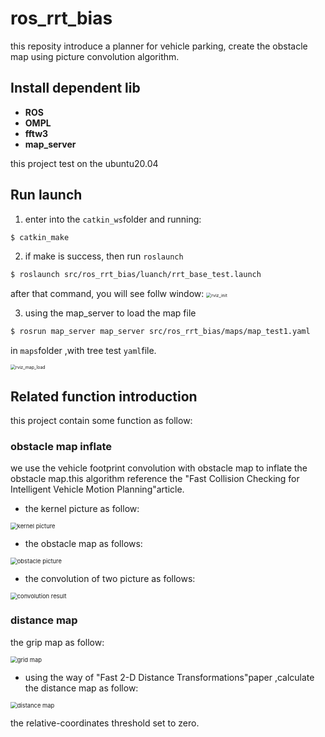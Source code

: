 # ros_rrt_bias
this reposity introduce a planner for vehicle parking, create the obstacle map using picture convolution algorithm.

## Install dependent lib

- **ROS**
- **OMPL**
- **fftw3**
- **map_server**

this project test on the ubuntu20.04

## Run launch

1. enter into the `catkin_ws`folder and running:
```bash
$ catkin_make
```
2. if make is success, then run `roslaunch`
```bash
$ roslaunch src/ros_rrt_bias/luanch/rrt_base_test.launch
```
after that command, you will see follw window:
<img src="https://i.loli.net/2020/11/03/7Ag6BOTIxUzJVki.png" alt="rviz_init" style="zoom: 50%;" />

3. using the map_server to load the map file

```bash
$ rosrun map_server map_server src/ros_rrt_bias/maps/map_test1.yaml
```
in `maps`folder ,with tree test `yaml`file.

<img src="https://i.loli.net/2020/11/03/GFa4ye2A6ukmxql.png" alt="rviz_map_load" style="zoom:50%;" />

## Related function introduction
this project contain some function as follow:
### obstacle map inflate
we use the vehicle footprint convolution with obstacle map to inflate the obstacle map.this algorithm reference the "Fast Collision Checking for Intelligent Vehicle Motion Planning"article.

- the kernel picture as follow:

<img src="https://i.loli.net/2021/08/30/b1wYoaAmj9yIcq2.png" alt="kernel picture" style="zoom:67%;" />

- the obstacle map as follows:

<img src="https://i.loli.net/2021/08/30/sfemwuWlR4ZTXYO.png" alt="obstacle picture" style="zoom: 67%;" />

- the convolution of two picture as follows:

<img src="https://i.loli.net/2021/08/30/2tIevPBaHUmOpL1.png" alt="convolution result" style="zoom:67%;" />

### distance map

the grip map as follow:

<img src="https://i.loli.net/2021/08/30/MnNhpkfHexiRIsL.png" alt="grid map" style="zoom:67%;" />

- using the way of  "Fast 2-D Distance Transformations"paper ,calculate the distance map as follow:

<img src="https://i.loli.net/2021/08/30/3KjQCh1sqJkLHI2.png" alt="distance map" style="zoom: 67%;" />

the relative-coordinates threshold set to zero.

